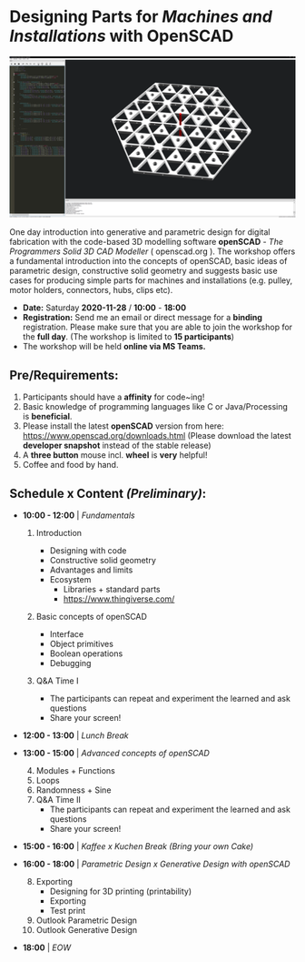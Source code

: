# Designing Parts for *Machines and Installations* with OpenSCAD


![example](materials/openscad_example.png)

One day introduction into generative and parametric design for digital fabrication with the code-based 3D modelling software **openSCAD** - *The Programmers Solid 3D CAD Modeller* ( openscad.org ). The workshop offers a fundamental introduction into the concepts of openSCAD, basic ideas of parametric design, constructive solid geometry and suggests basic use cases for producing simple parts for machines and installations (e.g. pulley, motor holders, connectors, hubs, clips etc).


- **Date:** Saturday **2020-11-28** / **10:00** - **18:00**
- **Registration:** Send me an email or direct message for a **binding** registration. Please make sure that you are able to join the workshop for the **full day**. (The workshop is limited to **15 participants**)
- The workshop will be held **online via MS Teams.**

## Pre/Requirements:

1. Participants should have a **affinity** for code~ing!
2. Basic knowledge of programming languages like C or Java/Processing is **beneficial**.
3. Please install the latest **openSCAD** version from here: https://www.openscad.org/downloads.html (Please download the latest **developer snapshot** instead of the stable release)
5. A **three button** mouse incl. **wheel** is **very** helpful!
4. Coffee and food by hand.

## Schedule x Content *(Preliminary)*:

* **10:00 - 12:00** | *Fundamentals*
  1. Introduction
     - Designing with code
     - Constructive solid geometry
     - Advantages and limits
     - Ecosystem
       + Libraries + standard parts
       + https://www.thingiverse.com/

  2. Basic concepts of openSCAD 
     - Interface
     - Object primitives
     - Boolean operations
     - Debugging

  3. Q&A Time I
     - The participants can repeat and experiment the learned and ask questions  
     - Share your screen!

* **12:00 - 13:00** | *Lunch Break*

* **13:00 - 15:00** |  *Advanced concepts of openSCAD*

  4. Modules + Functions
  5. Loops
  6. Randomness + Sine 
  7.  Q&A Time II
      - The participants can repeat and experiment the learned and ask questions  
      - Share your screen!


* **15:00 - 16:00** | *Kaffee x Kuchen Break (Bring your own Cake)*

* **16:00 - 18:00** | *Parametric Design x Generative Design with openSCAD*

  8. Exporting
     - Designing for 3D printing (printability)
     - Exporting
     - Test print
  9. Outlook Parametric Design
  10. Outlook Generative Design

* **18:00** | *EOW*
